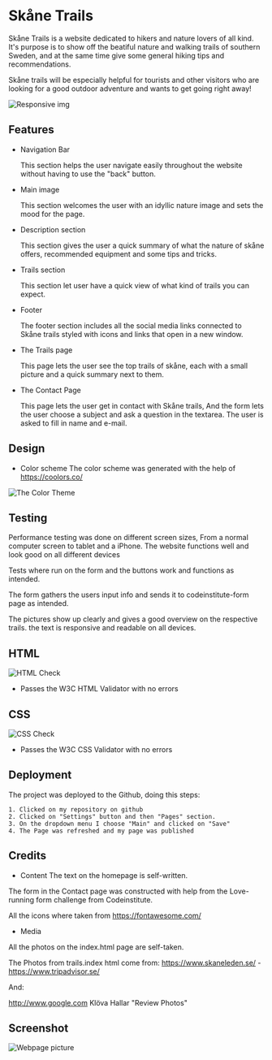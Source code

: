 
# Skåne Trails



Skåne Trails is a website dedicated to hikers and nature lovers of all kind.
It's purpose is to show off the beatiful nature and walking trails of southern Sweden,
and at the same time give some general hiking tips and recommendations.

Skåne trails will be especially helpful for tourists and other visitors who are
looking for a good outdoor adventure and wants to get going right away!

![Responsive img](https://i.imgur.com/QwxDNBG.png)




## Features

- Navigation Bar

    This section helps the user navigate easily throughout the website without having to use the "back" button.
- Main image

    This section welcomes the user with an idyllic nature image and sets the mood for the page.

- Description section

    This section gives the user a quick summary of what the nature of skåne offers, recommended equipment and some tips and tricks.
- Trails section

    This section let user have a quick view of what kind of trails you can expect.
- Footer

    The footer section includes all the social media links connected to Skåne trails styled with icons and links that open in a new window.

- The Trails page

    This page lets the user see the top trails of skåne, each with a small picture and a quick summary next to them.

- The Contact Page

    This page lets the user get in contact with Skåne trails, And the form lets the user choose a subject and ask a question in the textarea. The user is asked to fill in name and e-mail.

## Design

- Color scheme
The color scheme was generated with the help of https://coolors.co/

![The Color Theme](https://i.imgur.com/lrMsq0A.png)

## Testing

Performance testing was done on different screen sizes, From a normal computer screen
to tablet and a iPhone. The website functions well and look good on all different devices

Tests where run on the form and the buttons work and functions as intended.

The form gathers the users input info and sends it to codeinstitute-form page as intended.

The pictures show up clearly and gives a good overview on the respective trails.
the text is responsive and readable on all devices.

## HTML

![HTML Check](https://i.imgur.com/vYqg3Zc.png)
- Passes the W3C HTML Validator with no errors

## CSS

![CSS Check](https://i.imgur.com/l8MklR4.png)
- Passes the W3C CSS Validator with no errors


## Deployment

The project was deployed to the Github, doing this steps:

    1. Clicked on my repository on github
    2. Clicked on "Settings" button and then "Pages" section.
    3. On the dropdown menu I choose "Main" and clicked on "Save"
    4. The Page was refreshed and my page was published

## Credits

 - Content
 The text on the homepage is self-written.

 The form in the Contact page was constructed with help from the Love-running form challenge
from Codeinstitute.

All the icons where taken from https://fontawesome.com/

 - Media

 All the photos on the index.html page are self-taken.

The Photos from trails.index html come from:
https://www.skaneleden.se/ -
https://www.tripadvisor.se/

And:

http://www.google.com Klöva Hallar "Review Photos"



## Screenshot

![Webpage picture](https://i.imgur.com/U6CFjcG.png)

